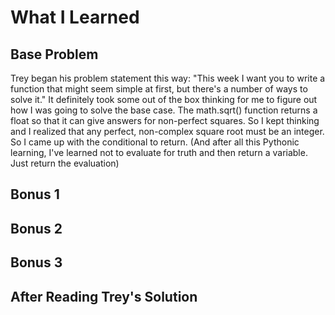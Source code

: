 # What I Learned

## Base Problem

Trey began his problem statement this way: "This week I want you to write a function that might seem simple at first, but there's a number of ways to solve it." It definitely took some out of the box thinking for me to figure out how I was going to solve the base case. The math.sqrt() function returns a float so that it can give answers for non-perfect squares. So I kept thinking and I realized that any perfect, non-complex square root must be an integer. So I came up with the conditional to return. (And after all this Pythonic learning, I've learned not to evaluate for truth and then return a variable. Just return the evaluation)
## Bonus 1

## Bonus 2

## Bonus 3

## After Reading Trey's Solution